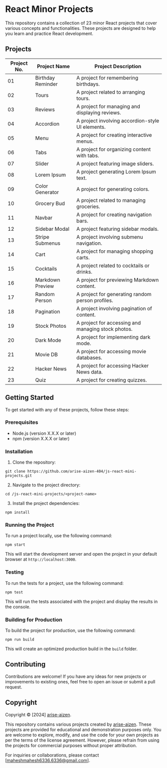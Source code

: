 # React Minor Projects

This repository contains a collection of 23 minor React projects that cover various concepts and functionalities. These projects are designed to help you learn and practice React development.

## Projects

| Project No. | Project Name       | Project Description                              |
|-------------|--------------------|---------------------------------------------------|
| 01          | Birthday Reminder  | A project for remembering birthdays.             |
| 02          | Tours              | A project related to arranging tours.            |
| 03          | Reviews            | A project for managing and displaying reviews.   |
| 04          | Accordion          | A project involving accordion-style UI elements. |
| 05          | Menu               | A project for creating interactive menus.       |
| 06          | Tabs               | A project for organizing content with tabs.      |
| 07          | Slider             | A project featuring image sliders.               |
| 08          | Lorem Ipsum        | A project generating Lorem Ipsum text.           |
| 09          | Color Generator    | A project for generating colors.                 |
| 10          | Grocery Bud        | A project related to managing groceries.        |
| 11          | Navbar             | A project for creating navigation bars.         |
| 12          | Sidebar Modal      | A project featuring sidebar modals.              |
| 13          | Stripe Submenus    | A project involving submenu navigation.          |
| 14          | Cart               | A project for managing shopping carts.           |
| 15          | Cocktails          | A project related to cocktails or drinks.        |
| 16          | Markdown Preview   | A project for previewing Markdown content.       |
| 17          | Random Person      | A project for generating random person profiles.|
| 18          | Pagination         | A project involving pagination of content.       |
| 19          | Stock Photos       | A project for accessing and managing stock photos.|
| 20          | Dark Mode          | A project for implementing dark mode.           |
| 21          | Movie DB           | A project for accessing movie databases.        |
| 22          | Hacker News        | A project for accessing Hacker News data.        |
| 23          | Quiz               | A project for creating quizzes.                  |


## Getting Started

To get started with any of these projects, follow these steps:

### Prerequisites

- Node.js (version X.X.X or later)
- npm (version X.X.X or later)

### Installation

1. Clone the repository:
```
git clone https://github.com/arise-aizen-404/js-react-mini-projects.git
```
2. Navigate to the project directory:
```
cd /js-react-mini-projects/<project-name>
```
3. Install the project dependencies:
```
npm install
```
### Running the Project

To run a project locally, use the following command:
```
npm start
```
This will start the development server and open the project in your default browser at `http://localhost:3000`.

### Testing

To run the tests for a project, use the following command:
```
npm test
```
This will run the tests associated with the project and display the results in the console.

### Building for Production

To build the project for production, use the following command:
```
npm run build
```
This will create an optimized production build in the `build` folder.

## Contributing

Contributions are welcome! If you have any ideas for new projects or improvements to existing ones, feel free to open an issue or submit a pull request.

## Copyright

Copyright © [2024] [arise-aizen](https://github.com/arise-aizen-404).

This repository contains various projects created by [arise-aizen](https://github.com/arise-aizen-404). These projects are provided for educational and demonstration purposes only. You are welcome to explore, modify, and use the code for your own projects as per the terms of the license agreement. However, please refrain from using the projects for commercial purposes without proper attribution.

For inquiries or collaborations, please contact [maheshmahesh6336.6336@gmail.com].
